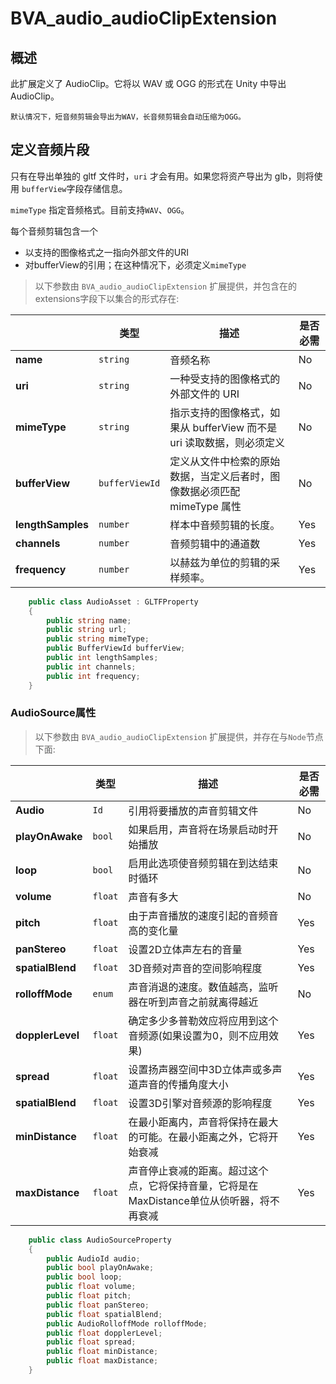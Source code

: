 # BVA_audio_audioClipExtension

## 概述
此扩展定义了 AudioClip。它将以 WAV 或 OGG 的形式在 Unity 中导出 AudioClip。

`默认情况下，短音频剪辑会导出为WAV，长音频剪辑会自动压缩为OGG。`


## 定义音频片段
只有在导出单独的 gltf 文件时，`uri` 才会有用。如果您将资产导出为 glb，则将使用 `bufferView`字段存储信息。

`mimeType` 指定音频格式。目前支持`WAV`、`OGG`。

每个音频剪辑包含一个

- 以支持的图像格式之一指向外部文件的URI
- 对bufferView的引用；在这种情况下，必须定义`mimeType`

> 以下参数由 `BVA_audio_audioClipExtension` 扩展提供，并包含在的extensions字段下以集合的形式存在:

|                | 类型       | 描述           | 是否必需             |
|----------------|------------|---------------|----------------------|
|**name**           | `string`                                                                        | 音频名称         | No   |
|**uri**             | `string`                                                                        | 一种受支持的图像格式的外部文件的 URI         | No   |
|**mimeType**        | `string`                                                                        | 指示支持的图像格式，如果从 bufferView 而不是 uri 读取数据，则必须定义       | No   |
|**bufferView**      | `bufferViewId`                                                                        | 定义从文件中检索的原始数据，当定义后者时，图像数据必须匹配 mimeType 属性         | No   |
|**lengthSamples**               | `number`                                                                        | 样本中音频剪辑的长度。        | Yes  |
|**channels**       | `number`             | 音频剪辑中的通道数 | Yes             |
|**frequency**      | `number`                    | 以赫兹为单位的剪辑的采样频率。        | Yes   |

```csharp
    public class AudioAsset : GLTFProperty
    {
        public string name;
        public string url;
        public string mimeType;
        public BufferViewId bufferView;
        public int lengthSamples;
        public int channels;
        public int frequency;
    }
```

### AudioSource属性
> 以下参数由 `BVA_audio_audioClipExtension` 扩展提供，并存在与`Node`节点下面:

|              | 类型         | 描述            | 是否必需             |
|----------------|------------|---------------|----------------------|
|**Audio**               | `Id`                                                                        | 引用将要播放的声音剪辑文件         | No   |
|**playOnAwake**               | `bool`                                                                        | 如果启用，声音将在场景启动时开始播放        | No   |
|**loop**               | `bool`                                                                        |  启用此选项使音频剪辑在到达结束时循环         | No   |
|**volume**             | `float`                                                                        | 声音有多大           | No   |
|**pitch**             | `float`                                                                        | 由于声音播放的速度引起的音频音高的变化量         | Yes  |
|**panStereo**         | `float`             | 设置2D立体声左右的音量 | Yes                   |
|**spatialBlend**      | `float`                                                                        | 3D音频对声音的空间影响程度         | Yes   |
|**rolloffMode**               | `enum`                                                                        | 声音消退的速度。数值越高，监听器在听到声音之前就离得越近          | No   |
|**dopplerLevel**              | `float`                                                                        | 确定多少多普勒效应将应用到这个音频源(如果设置为0，则不应用效果)         | Yes  |
|**spread**              | `float`             | 设置扬声器空间中3D立体声或多声道声音的传播角度大小 | Yes                   |
|**spatialBlend**      | `float`                                                                        | 设置3D引擎对音频源的影响程度        | Yes   |
|**minDistance**      | `float`                                                                        | 在最小距离内，声音将保持在最大的可能。在最小距离之外，它将开始衰减         | Yes   |
|**maxDistance**      | `float`                                                                        | 声音停止衰减的距离。超过这个点，它将保持音量，它将是在MaxDistance单位从侦听器，将不再衰减        | Yes   |


```csharp
    public class AudioSourceProperty
    {
        public AudioId audio;
        public bool playOnAwake;
        public bool loop;
        public float volume;
        public float pitch;
        public float panStereo;
        public float spatialBlend;
        public AudioRolloffMode rolloffMode;
        public float dopplerLevel;
        public float spread;
        public float minDistance;
        public float maxDistance;
    }
```